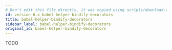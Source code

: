 ```yaml
---
# Don't edit this file directly, it was copied using scripts/download-readmes.js: 
id: version-6.x-babel-helper-bindify-decorators
title: babel-helper-bindify-decorators
sidebar_label: babel-helper-bindify-decorators
original_id: babel-helper-bindify-decorators
---
```


TODO


